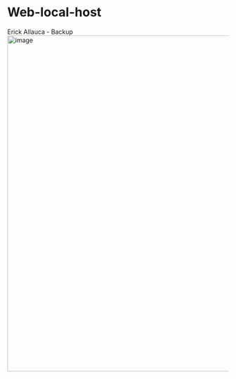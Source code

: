 # Web-local-host
Erick Allauca - Backup
<img width="1167" height="763" alt="image" src="https://github.com/user-attachments/assets/2da39550-252b-427a-8f96-64095feda8ae" />
